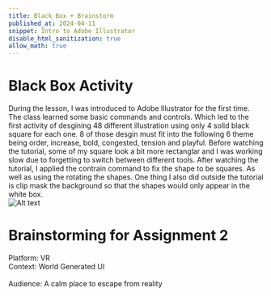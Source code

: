 ```yaml
---
title: Black Box + Brainstorm
published_at: 2024-04-11
snippet: Intro to Adobe Illustrator 
disable_html_sanitization: true
allow_math: true
---
```

# Black Box Activity 
During the lesson, I was introduced to Adobe Illustrator for the first time. The class learned some basic commands and controls. Which led to the first activity of desgining 48 different illustration using only 4 solid black square for each one. 8 of those desgin must fit into the following 6 theme being order, increase, bold, congested, tension and playful. Before watching the tutorial, some of my square look a bit more rectanglar and I was working slow due to forgetting to switch between different tools. After watching the tutorial, I applied the contrain command to fix the shape to be squares. As well as using the rotating the shapes. One thing I also did outside the tutorial is clip mask the background so that the shapes would only appear in the white box.   
![Alt text](Png/BSSA.png)

# Brainstorming for Assignment 2
Platform: VR<br />
Context: World Generated UI<br />  
Audience: A calm place to escape from reality